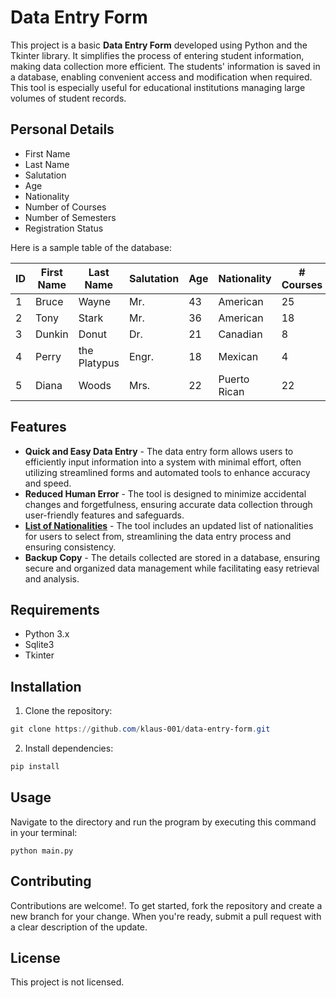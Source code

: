 # Data Entry Form

This project is a basic **Data Entry Form** developed using Python and the Tkinter library. It simplifies the process of entering student information, making data collection more efficient. The students' information is saved in a database, enabling convenient access and modification when required. This tool is especially useful for educational institutions managing large volumes of student records.

## Personal Details

- First Name
- Last Name
- Salutation
- Age
- Nationality
- Number of Courses
- Number of Semesters
- Registration Status

Here is a sample table of the database:

| ID | First Name | Last Name | Salutation | Age | Nationality | # Courses | # Semesters | Registered |
| --- | --- | --- | --- | --- | --- | --- | --- | --- |
| 1 | Bruce | Wayne | Mr. | 43 | American | 25 | 3 | Yes |
| 2 | Tony | Stark | Mr. | 36 | American | 18 | 4 | Yes |
| 3 | Dunkin | Donut | Dr. | 21 | Canadian | 8 | 2 | No |
| 4 | Perry | the Platypus | Engr. | 18 | Mexican | 4 | 1 | Yes |
| 5 | Diana | Woods | Mrs. | 22 | Puerto Rican | 22 | 3 | No |

## Features

- **Quick and Easy Data Entry** - The data entry form allows users to efficiently input information into a system with minimal effort, often utilizing streamlined forms and automated tools to enhance accuracy and speed.
- **Reduced Human Error** - The tool is designed to minimize accidental changes and forgetfulness, ensuring accurate data collection through user-friendly features and safeguards.
- [**List of Nationalities**](nationality.py) - The tool includes an updated list of nationalities for users to select from, streamlining the data entry process and ensuring consistency.
- **Backup Copy** - The details collected are stored in a database, ensuring secure and organized data management while facilitating easy retrieval and analysis.

## Requirements

- Python 3.x
- Sqlite3
- Tkinter

## Installation

1. Clone the repository:

```powershell
git clone https://github.com/klaus-001/data-entry-form.git
```

2. Install dependencies:

```powershell
pip install
```

## Usage

Navigate to the directory and run the program by executing this command in your terminal:

```
python main.py
```

## Contributing

Contributions are welcome!. To get started, fork the repository and create a new branch for your change. When you're ready, submit a pull request with a clear description of the update.

## License

This project is not licensed.
